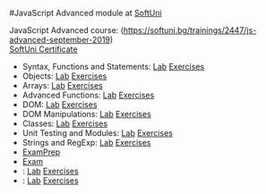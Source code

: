 #JavaScript Advanced module at [SoftUni](https://softuni.bg)

JavaScript Advanced course: (https://softuni.bg/trainings/2447/js-advanced-september-2019)
<br/>
[SoftUni Certificate](https://softuni.bg/certificates/certificates/converttoimage/74981?code=0a668ffb)
<br/>
  * Syntax, Functions and Statements: <span> [Lab](https://github.com/KrasimirKolchev/JavaScript-Advanced/tree/master/SyntaxFunctionsAndStatements) <span/><span> [Exercises](https://github.com/KrasimirKolchev/JavaScript-Advanced/tree/master/SyntaxFunctionsAndStatementsEx) <span/>
  * Objects: <span> [Lab](https://github.com/KrasimirKolchev/JavaScript-Advanced/tree/master/Objects) <span/><span> [Exercises](https://github.com/KrasimirKolchev/JavaScript-Advanced/tree/master/ObjectsEx) <span/>
  * Arrays: <span> [Lab](https://github.com/KrasimirKolchev/JavaScript-Advanced/tree/master/ArraysAndMatrices) <span/><span> [Exercises](https://github.com/KrasimirKolchev/JavaScript-Advanced/tree/master/ArraysAndMatricesEx) <span/>
  * Advanced Functions: <span> [Lab](https://github.com/KrasimirKolchev/JavaScript-Advanced/tree/master/AdvancedFunctions) <span/><span> [Exercises](https://github.com/KrasimirKolchev/JavaScript-Advanced/tree/master/AdvancedFunctionsEx) <span/>
  * DOM: <span> [Lab](https://github.com/KrasimirKolchev/JavaScript-Advanced/tree/master/DOM) <span/><span> [Exercises](https://github.com/KrasimirKolchev/JavaScript-Advanced/tree/master/DOMex) <span/>
  * DOM Manipulations: <span> [Lab](https://github.com/KrasimirKolchev/JavaScript-Advanced/tree/master/DOMManipulations) <span/><span> [Exercises](https://github.com/KrasimirKolchev/JavaScript-Advanced/tree/master/DOMManipulationsEx) <span/>
  * Classes: <span> [Lab](https://github.com/KrasimirKolchev/JavaScript-Advanced/tree/master/Classes) <span/><span> [Exercises](https://github.com/KrasimirKolchev/JavaScript-Advanced/tree/master/ClassesEx) <span/>
  * Unit Testing and Modules: <span> [Lab](https://github.com/KrasimirKolchev/JavaScript-Advanced/tree/master/UnitTestingAndModules) <span/><span> [Exercises](https://github.com/KrasimirKolchev/JavaScript-Advanced/tree/master/UnitTestingAndModulesEx) <span/>
  * Strings and RegExp: <span> [Lab](https://github.com/KrasimirKolchev/JavaScript-Advanced/tree/master/StringAndRegEX) <span/><span> [Exercises](https://github.com/KrasimirKolchev/JavaScript-Advanced/tree/master/StringAndRegEXEx) <span/>
  * [ExamPrep](https://github.com/KrasimirKolchev/JavaScript-Advanced/tree/master/ExamPrep) <span/>
  * [Exam](https://github.com/KrasimirKolchev/JavaScript-Advanced/tree/master/Exam) <span/>
  * : <span> [Lab]() <span/><span> [Exercises]() <span/>
  * : <span> [Lab]() <span/><span> [Exercises]() <span/>
